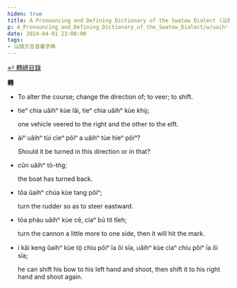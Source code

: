 ```yaml
---
hiden: true
title: A Pronouncing and Defining Dictionary of the Swatow Dialect (汕頭方言音義字典) / uaihⁿ
p: A_Pronouncing_and_Defining_Dictionary_of_the_Swatow_Dialect/w/uaihⁿ
date: 2024-04-01 23:00:00
tags: 
- 汕頭方言音義字典
---
```


[↩️ 轉總目錄](/A_Pronouncing_and_Defining_Dictionary_of_the_Swatow_Dialect)


**轉**
- To alter the course; change the direction of; to veer; to shift.

- tieⁿ chia uâihⁿ kùe lâi, tieⁿ chia uâihⁿ kùe khṳ̀;

  one vehicle veered to the right and the other to the elft.

- àiⁿ uâihⁿ tùi cìeⁿ pôiⁿ a uâihⁿ tùe hìeⁿ pôiⁿ?

  Should it be turned in this direction or in that?

- cûn uâihⁿ tò-tńg;

  the boat has turned back.

- tŏa ûaihⁿ chúa kùe tang pôiⁿ;

  turn the rudder so as to steer eastward.

- tōa phàu uâihⁿ kùe cē, cìaⁿ bū tit tîeh;

  turn the cannon a little more to one side, then it will hit the mark.

- i kâi keng ûaihⁿ kùe tò̤ chíu pôiⁿ īa ŏi sīa, uâihⁿ kùe cìaⁿ chíu pôiⁿ īa ŏi sīa;

  he can shift his bow to his left hand and shoot, then shift it to his right hand and shoot again.
